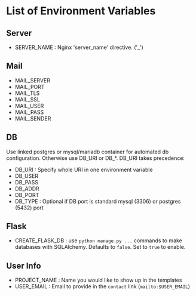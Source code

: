 
# List of Environment Variables

## Server
* SERVER_NAME : Nginx 'server_name' directive. ('_')

## Mail

* MAIL_SERVER
* MAIL_PORT
* MAIL_TLS
* MAIL_SSL
* MAIL_USER
* MAIL_PASS
* MAIL_SENDER

## DB

Use linked postgres or mysql/mariadb container for automated db configuration.
Otherwise use DB_URI or DB_*. DB_URI takes precedence:

* DB_URI : Specify whole URI in one environment variable
* DB_USER 
* DB_PASS
* DB_ADDR
* DB_PORT
* DB_TYPE : Optional if DB port is standard mysql (3306) or postgres (5432) port

## Flask
* CREATE_FLASK_DB : use `python manage.py ...` commands to make databases with SQLAlchemy. Defaults to `false`. Set to `true` to enable.

## User Info
* PROJECT_NAME : Name you would like to show up in the templates
* USER_EMAIL : Email to provide in the `contact` link (`mailto:$USER_EMAIL`)
